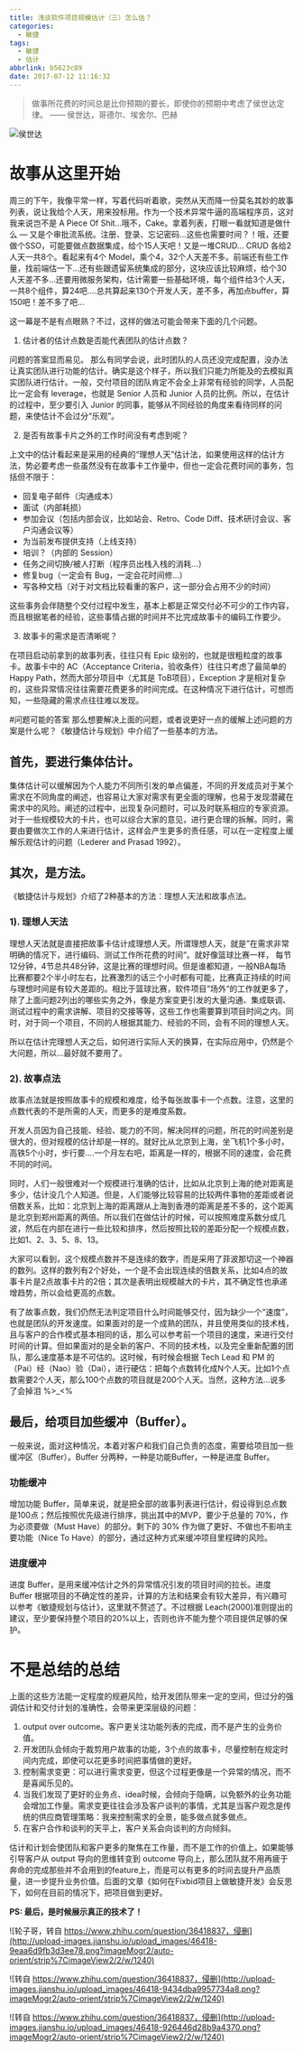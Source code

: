 ```yaml
---
title: 浅谈软件项目规模估计（三）怎么估？
categories:
  - 敏捷
tags:
  - 敏捷
  - 估计
abbrlink: b5623c89
date: 2017-07-12 11:16:32
---
```


> 做事所花费的时间总是比你预期的要长，即使你的预期中考虑了侯世达定律。
>  —— 侯世达，哥德尔、埃舍尔、巴赫

![侯世达](http://q6d3pw4zw.bkt.clouddn.com/%E4%BC%B0%E4%BB%80%E4%B9%88%E4%B8%89_1.png)

# 故事从这里开始

周三的下午，我像平常一样，写着代码听着歌，突然从天而降一份莫名其妙的故事列表，说让我给个人天，用来投标用。作为一个技术异常牛逼的高端程序员，这对我来说岂不是 A Piece Of Shit…哦不，Cake。拿着列表，打眼一看就知道是做什么 — 又是个审批流系统。注册、登录、忘记密码…这些也需要时间？！哦，还要做个SSO，可能要做点数据集成，给个15人天吧！又是一堆CRUD... CRUD 各给2人天一共8个。看起来有4个 Model，乘个4，32个人天差不多。前端还有些工作量，找前端估一下...还有些跟遗留系统集成的部分，这块应该比较麻烦，给个30人天差不多…还要用微服务架构，估计需要一些基础环境，每个组件给3个人天，一共8个组件，算24吧....总共算起来130个开发人天，差不多，再加点buffer，算150吧！差不多了吧...

这一幕是不是有点眼熟？不过，这样的做法可能会带来下面的几个问题。
<!--more-->

1. 估计者的估计点数是否能代表团队的估计点数？

问题的答案显而易见。 那么有同学会说，此时团队的人员还没完成配置，没办法让真实团队进行功能的估计。确实是这个样子，所以我们只能力所能及的去模拟真实团队进行估计。一般，交付项目的团队肯定不会全上非常有经验的同学，人员配比一定会有 leverage，也就是 Senior 人员和 Junior 人员的比例。所以，在估计的过程中，至少要引入 Junior 的同事，能够从不同经验的角度来看待同样的问题，来使估计不会过分“乐观”。

2. 是否有故事卡片之外的工作时间没有考虑到呢？

上文中的估计看起来是采用的经典的“理想人天”估计法，如果使用这样的估计方法，势必要考虑一些虽然没有在故事卡工作量中，但也一定会花费时间的事务，包括但不限于：
* 回复电子邮件（沟通成本）
* 面试（内部耗损）
* 参加会议（包括内部会议，比如站会、Retro、Code Diff、技术研讨会议、客户沟通会议等）
* 为当前发布提供支持（上线支持）
* 培训？（内部的 Session）
* 任务之间切换/被人打断（程序员出栈入栈的消耗…）
* 修复bug（一定会有 Bug，一定会花时间修...）
* 写各种文档（对于对文档比较看重的客户，这一部分会占用不少的时间）

这些事务会伴随整个交付过程中发生，基本上都是正常交付必不可少的工作内容，而且根据笔者的经验，这些事情占据的时间并不比完成故事卡的编码工作要少。

3. 故事卡的需求是否清晰呢？

在项目启动前拿到的故事列表，往往只有 Epic 级别的，也就是很粗粒度的故事卡。故事卡中的 AC（Acceptance Criteria，验收条件）往往只考虑了最简单的 Happy Path，然而大部分项目中（尤其是 ToB项目），Exception 才是相对复杂的，这些异常情况往往需要花费更多的时间完成。在这种情况下进行估计，可想而知，一些隐藏的需求点往往难以发现。

#问题可能的答案
那么想要解决上面的问题，或者说更好一点的缓解上述问题的方案是什么呢？《敏捷估计与规划》中介绍了一些基本的方法。


## 首先，要进行集体估计。

集体估计可以缓解因为个人能力不同所引发的单点偏差，不同的开发成员对于某个需求在不同角度的阐述，也容易让大家对需求有更全面的理解，也易于发现潜藏在需求中的风险。阐述的过程中，出现复杂问题时，可以及时联系相应的专家资源。对于一些规模较大的卡片，也可以综合大家的意见，进行更合理的拆解。同时，需要由要做次工作的人来进行估计，这样会产生更多的责任感，可以在一定程度上缓解乐观估计的问题（Lederer and Prasad 1992）。

## 其次，是方法。
《敏捷估计与规划》介绍了2种基本的方法：理想人天法和故事点法。

### 1). 理想人天法
理想人天法就是直接把故事卡估计成理想人天。所谓理想人天，就是”在需求非常明确的情况下，进行编码、测试工作所花费的时间“。就好像篮球比赛一样， 每节12分钟，4节总共48分钟，这是比赛的理想时间。但是谁都知道，一般NBA每场比赛都要2个半小时左右，比赛激烈的话三个小时都有可能，比赛真正持续的时间与理想时间是有较大差距的。相比于篮球比赛，软件项目”场外“的工作就更多了，除了上面问题2列出的哪些实务之外，像是方案变更引发的大量沟通、集成联调、测试过程中的需求讲解、项目的交接等等，这些工作也需要算到项目时间之内。同时，对于同一个项目，不同的人根据其能力、经验的不同，会有不同的理想人天。

所以在估计完理想人天之后，如何进行实际人天的换算，在实际应用中，仍然是个大问题，所以...最好就不要用了。

### 2). 故事点法
故事点法就是按照故事卡的规模和难度，给予每张故事卡一个点数。注意，这里的点数代表的不是所需的人天，而更多的是难度系数。

开发人员因为自己技能、经验、能力的不同，解决同样的问题，所花的时间差别是很大的，但对规模的估计却是一样的。就好比从北京到上海，坐飞机1个多小时，高铁5个小时，步行要….一个月左右吧，距离是一样的，根据不同的速度，会花费不同的时间。

同时，人们一般很难对一个规模进行准确的估计，比如从北京到上海的绝对距离是多少，估计没几个人知道。但是，人们能够比较容易的比较两件事物的差距或者说倍数关系，比如：北京到上海的距离跟从上海到香港的距离是差不多的，这个距离是北京到郑州距离的两倍。所以我们在做估计的时候，可以按照难度系数分成几波，然后在内部在进行一些比较和排序，然后按照比较的差距分配一个规模点数，比如1、2、3、5、8、13。

大家可以看到，这个规模点数并不是连续的数字，而是采用了菲波那切这一个神器的数列。这样的数列有2个好处，一个是不会出现连续的倍数关系，比如4点的故事卡片是2点故事卡片的2倍；其次是表明出规模越大的卡片，其不确定性也承递增趋势，所以会给更高的点数。

有了故事点数，我们仍然无法判定项目什么时间能够交付，因为缺少一个“速度”，也就是团队的开发速度。如果面对的是一个成熟的团队，并且使用类似的技术栈，且与客户的合作模式基本相同的话，那么可以参考前一个项目的速度，来进行交付时间的计算。但如果面对的是全新的客户、不同的技术栈，以及完全重新配置的团队，那么速度基本是不可估的。这时候，有时候会根据 Tech Lead 和 PM 的（Pai）经（Nao）验（Dai），进行硬估：把每个点数转化成N个人天。比如1个点数需要2个人天，那么100个点数的项目就是200个人天。当然，这种方法...说多了会掉泪 %>_<%

## 最后，给项目加些缓冲（Buffer）。
一般来说，面对这种情况，本着对客户和我们自己负责的态度，需要给项目加一些缓冲区（Buffer）。Buffer 分两种，一种是功能Buffer，一种是进度 Buffer。

### 功能缓冲
增加功能 Buffer，简单来说，就是把全部的故事列表进行估计，假设得到总点数是100点；然后按照优先级进行排序，挑出其中的MVP，要少于总量的 70%，作为必须要做（Must Have）的部分。剩下的 30% 作为做了更好、不做也不影响主要功能（Nice To Have）的部分，通过这种方式来缓冲项目里程碑的风险。

### 进度缓冲
进度 Buffer，是用来缓冲估计之外的异常情况引发的项目时间的拉长。进度 Buffer 根据项目的不确定性的差异，计算的方法和结果会有较大差异，有兴趣可以参考《敏捷规划与估计》，这里就不赘述了。不过根据 Leach(2000)准则提出的建议，至少要保持整个项目的20%以上，否则也许不能为整个项目提供足够的保护。

# 不是总结的总结
上面的这些方法能一定程度的规避风险，给开发团队带来一定的空间，但过分的强调估计和交付计划的准确性，会带来更深层级的问题：

1. output over outcome。客户更关注功能列表的完成，而不是产生的业务价值。
2. 开发团队会倾向于裁剪用户故事的功能，3个点的故事卡，尽量控制在规定时间内完成，即使可以花更多时间把事情做的更好。
3. 控制需求变更：可以进行需求变更，但这个过程更像是一个异常的情况，而不是喜闻乐见的。
4. 当我们发现了更好的业务点、idea时候，会倾向于隐瞒，以免额外的业务功能会增加工作量。需求变更往往会涉及客户谈判的事情，尤其是当客户观念是传统的供应商管理策略：我来控制需求的全景，能多做点就多做点。
5. 在客户合作和谈判的天平上，客户关系会向谈判的方向倾斜。

估计和计划会使团队和客户更多的聚焦在工作量，而不是工作的价值上。如果能够引导客户从 output 导向的思维转变到 outcome 导向上，那么团队就不用再疲于奔命的完成那些并不会用到的feature上，而是可以有更多的时间去提升产品质量，进一步提升业务价值。后面的文章《如何在Fixbid项目上做敏捷开发》会反思下，如何在目前的情况下，把项目做到更好。

**PS: 最后，是时候展示真正的技术了！**

![轮子哥，转自 https://www.zhihu.com/question/36418837，侵删](http://upload-images.jianshu.io/upload_images/46418-9eaa6d9fb3d3ee78.png?imageMogr2/auto-orient/strip%7CimageView2/2/w/1240)

![转自 https://www.zhihu.com/question/36418837，侵删](http://upload-images.jianshu.io/upload_images/46418-9434dba9957734a8.png?imageMogr2/auto-orient/strip%7CimageView2/2/w/1240)

![转自 https://www.zhihu.com/question/36418837，侵删](http://upload-images.jianshu.io/upload_images/46418-926446d28b9a4370.png?imageMogr2/auto-orient/strip%7CimageView2/2/w/1240)

